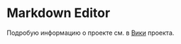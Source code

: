 # Markdown Editor

Подробую информацию о проекте см. в [Вики](https://github.com/po4yka/markdown-editor/wiki) проекта.
